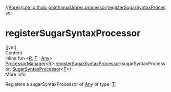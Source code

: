 //[Kores](../index.md)/[com.github.jonathanxd.kores.processor](index.md)/[registerSugarSyntaxProcessor](register-sugar-syntax-processor.md)



# registerSugarSyntaxProcessor  
[jvm]  
Content  
inline fun <[R](register-sugar-syntax-processor.md), [T](register-sugar-syntax-processor.md) : [Any](https://kotlinlang.org/api/latest/jvm/stdlib/kotlin/-any/index.html)> [ProcessorManager](-processor-manager/index.md)<[R](register-sugar-syntax-processor.md)>.[registerSugarSyntaxProcessor](register-sugar-syntax-processor.md)(sugarSyntaxProcessor: [SugarSyntaxProcessor](../com.github.jonathanxd.kores.sugar/-sugar-syntax-processor/index.md)<[T](register-sugar-syntax-processor.md)>)  
More info  


Registers a sugarSyntaxProcessor of [Any](https://kotlinlang.org/api/latest/jvm/stdlib/kotlin/-any/index.html) of type: [T](register-sugar-syntax-processor.md).

  



